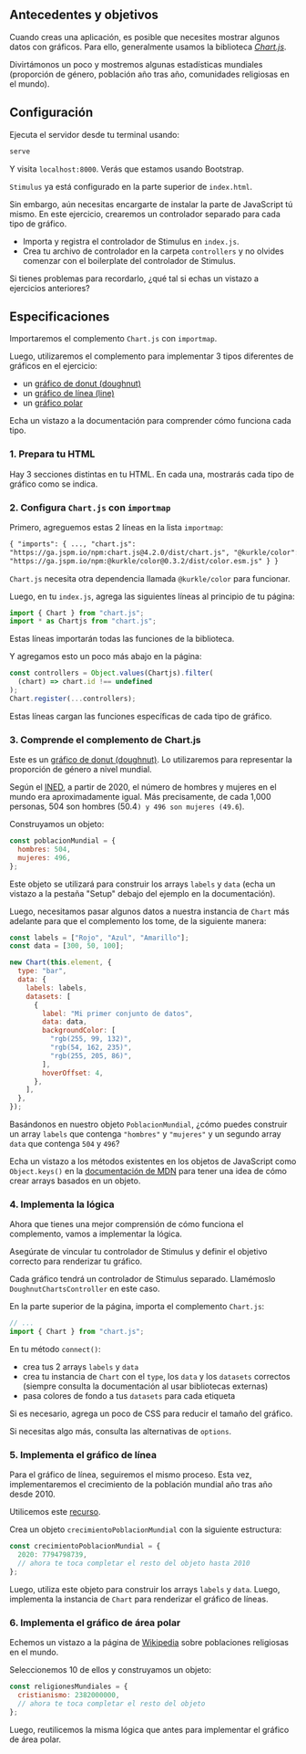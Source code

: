 ## Antecedentes y objetivos

Cuando creas una aplicación, es posible que necesites mostrar algunos datos con gráficos. Para ello, generalmente usamos la biblioteca [_Chart.js_](https://www.chartjs.org/docs/latest).

Divirtámonos un poco y mostremos algunas estadísticas mundiales (proporción de género, población año tras año, comunidades religiosas en el mundo).

## Configuración

Ejecuta el servidor desde tu terminal usando:

```bash
serve
```

Y visita `localhost:8000`. Verás que estamos usando Bootstrap.

`Stimulus` ya está configurado en la parte superior de `index.html`.

Sin embargo, aún necesitas encargarte de instalar la parte de JavaScript tú mismo. En este ejercicio, crearemos un controlador separado para cada tipo de gráfico.

-  Importa y registra el controlador de Stimulus en `index.js`.
-  Crea tu archivo de controlador en la carpeta `controllers` y no olvides comenzar con el boilerplate del controlador de Stimulus.

Si tienes problemas para recordarlo, ¿qué tal si echas un vistazo a ejercicios anteriores?

## Especificaciones

Importaremos el complemento `Chart.js` con `importmap`.

Luego, utilizaremos el complemento para implementar 3 tipos diferentes de gráficos en el ejercicio:

-  un [gráfico de donut (doughnut)](https://www.chartjs.org/docs/latest/charts/doughnut.html)
-  un [gráfico de línea (line)](https://www.chartjs.org/docs/latest/charts/line.html)
-  un [gráfico polar](https://www.chartjs.org/docs/latest/charts/polar.html)

Echa un vistazo a la documentación para comprender cómo funciona cada tipo.

### 1. Prepara tu HTML

Hay 3 secciones distintas en tu HTML. En cada una, mostrarás cada tipo de gráfico como se indica.

### 2. Configura `Chart.js` con `importmap`

Primero, agreguemos estas 2 líneas en la lista `importmap`:

```html
{ "imports": { ..., "chart.js":
"https://ga.jspm.io/npm:chart.js@4.2.0/dist/chart.js", "@kurkle/color":
"https://ga.jspm.io/npm:@kurkle/color@0.3.2/dist/color.esm.js" } }
```

`Chart.js` necesita otra dependencia llamada `@kurkle/color` para funcionar.

Luego, en tu `index.js`, agrega las siguientes líneas al principio de tu página:

```javascript
import { Chart } from "chart.js";
import * as Chartjs from "chart.js";
```

Estas líneas importarán todas las funciones de la biblioteca.

Y agregamos esto un poco más abajo en la página:

```javascript
const controllers = Object.values(Chartjs).filter(
  (chart) => chart.id !== undefined
);
Chart.register(...controllers);
```

Estas líneas cargan las funciones específicas de cada tipo de gráfico.

### 3. Comprende el complemento de Chart.js

Este es un [gráfico de donut (doughnut)](https://www.chartjs.org/docs/latest/charts/doughnut.html). Lo utilizaremos para representar la proporción de género a nivel mundial.

Según el [INED](https://www.ined.fr/en/everything_about_population/demographic-facts-sheets/faq/more-men-or-women-in-the-world/), a partir de 2020, el número de hombres y mujeres en el mundo era aproximadamente igual. Más precisamente, de cada 1,000 personas, 504 son hombres (50.4`) y 496 son mujeres (49.6`).

Construyamos un objeto:

```javascript
const poblacionMundial = {
  hombres: 504,
  mujeres: 496,
};
```

Este objeto se utilizará para construir los arrays `labels` y `data` (echa un vistazo a la pestaña "Setup" debajo del ejemplo en la documentación).

Luego, necesitamos pasar algunos datos a nuestra instancia de `Chart` más adelante para que el complemento los tome, de la siguiente manera:

```javascript
const labels = ["Rojo", "Azul", "Amarillo"];
const data = [300, 50, 100];

new Chart(this.element, {
  type: "bar",
  data: {
    labels: labels,
    datasets: [
      {
        label: "Mi primer conjunto de datos",
        data: data,
        backgroundColor: [
          "rgb(255, 99, 132)",
          "rgb(54, 162, 235)",
          "rgb(255, 205, 86)",
        ],
        hoverOffset: 4,
      },
    ],
  },
});
```

Basándonos en nuestro objeto `PoblacionMundial`, ¿cómo puedes construir un array `labels` que contenga `"hombres"` y `"mujeres"` y un segundo array `data` que contenga `504` y `496`?

Echa un vistazo a los métodos existentes en los objetos de JavaScript como `Object.keys()` en la [documentación de MDN](https://developer.mozilla.org/es/docs/Web/JavaScript/Reference/Global_Objects/Object/keys) para tener una idea de cómo crear arrays basados en un objeto.

### 4. Implementa la lógica

Ahora que tienes una mejor comprensión de cómo funciona el complemento, vamos a implementar la lógica.

Asegúrate de vincular tu controlador de Stimulus y definir el objetivo correcto para renderizar tu gráfico.

Cada gráfico tendrá un controlador de Stimulus separado. Llamémoslo `DoughnutChartsController` en este caso.

En la parte superior de la página, importa el complemento `Chart.js`:

```javascript
// ...
import { Chart } from "chart.js";
```

En tu método `connect()`:

-  crea tus 2 arrays `labels` y `data`
-  crea tu instancia de `Chart` con el `type`, los `data` y los `datasets` correctos (siempre consulta la documentación al usar bibliotecas externas)
-  pasa colores de fondo a tus `datasets` para cada etiqueta

Si es necesario, agrega un poco de CSS para reducir el tamaño del gráfico.

Si necesitas algo más, consulta las alternativas de `options`.

### 5. Implementa el gráfico de línea

Para el gráfico de línea, seguiremos el mismo proceso. Esta vez, implementaremos el crecimiento de la población mundial año tras año desde 2010.

Utilicemos este [recurso](https://www.worldometers.info/world-population/world-population-by-year/).

Crea un objeto `crecimientoPoblacionMundial` con la siguiente estructura:

```javascript
const crecimientoPoblacionMundial = {
  2020: 7794798739,
  // ahora te toca completar el resto del objeto hasta 2010
};
```

Luego, utiliza este objeto para construir los arrays `labels` y `data`. Luego, implementa la instancia de `Chart` para renderizar el gráfico de líneas.

### 6. Implementa el gráfico de área polar

Echemos un vistazo a la página de [Wikipedia](https://en.wikipedia.org/wiki/List_of_religious_populations) sobre poblaciones religiosas en el mundo.

Seleccionemos 10 de ellos y construyamos un objeto:

```javascript
const religionesMundiales = {
  cristianismo: 2382000000,
  // ahora te toca completar el resto del objeto
};
```

Luego, reutilicemos la misma lógica que antes para implementar el gráfico de área polar.
